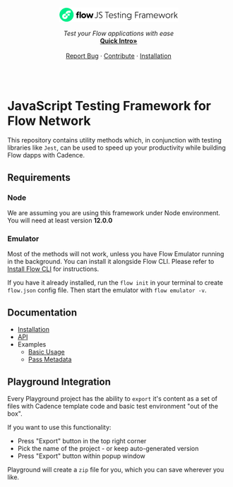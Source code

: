 <br />
<p align="center">
  <a href="#">
    <img src="./js-testing-banner.svg" alt="Logo" width="270" height="auto">
  </a>

  <p align="center">
    <i>Test your Flow applications with ease</i>
    <br />
    <a href="/docs/examples/basic.md"><strong>Quick Intro»</strong></a>
    <br />
    <br />
    <a href="https://github.com/onflow/flow-js-testing/issues">Report Bug</a>
    ·
    <a href="https://github.com/onflow/flow-js-testing/blob/master/CONTRIBUTING.md">Contribute</a>
    ·
    <a href="/docs/installation.md">Installation</a>
  </p>
</p>
<br />
<br />

# JavaScript Testing Framework for Flow Network

This repository contains utility methods which, in conjunction with testing libraries like `Jest`,
can be used to speed up your productivity while building Flow dapps with Cadence.

## Requirements

### Node

We are assuming you are using this framework under Node environment. You will need at least version **12.0.0**

### Emulator

Most of the methods will not work, unless you have Flow Emulator running in the background.
You can install it alongside Flow CLI. Please refer to [Install Flow CLI](https://docs.onflow.org/flow-cli/install)
for instructions.

If you have it already installed, run the `flow init` in your terminal to create `flow.json` config file.
Then start the emulator with `flow emulator -v`.

## Documentation
- [Installation](/docs/installation.md)
- [API](/docs/api.md)
- Examples
  - [Basic Usage](/docs/examples/basic.md)
  - [Pass Metadata](/docs/examples/metadata.md)

## Playground Integration

Every Playground project has the ability to `export` it's content as a set of files with Cadence template code and
basic test environment "out of the box".

If you want to use this functionality:

- Press "Export" button in the top right corner
- Pick the name of the project - or keep auto-generated version
- Press "Export" button within popup window

Playground will create a `zip` file for you, which you can save wherever you like.
